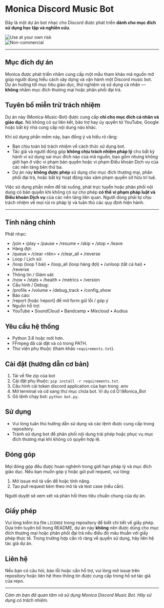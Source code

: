 # Monica Discord Music Bot

Đây là một dự án bot nhạc cho Discord được phát triển **dành cho mục đích sử dụng học tập và nghiên cứu**.

![Use at your own risk](https://img.shields.io/badge/Disclaimer-Use%20at%20your%20own%20risk-red)  
![Non-commercial](https://img.shields.io/badge/Use-Non%20Commercial-blue)

---

## Mục đích dự án

Monica được phát triển nhằm cung cấp một mẫu tham khảo mã nguồn mở giúp người dùng hiểu cách xây dựng và vận hành một Discord music bot. Dự án hướng tới mục tiêu giáo dục, thử nghiệm và sử dụng cá nhân — **không** nhằm mục đích thương mại hoặc phân phối đại trà.

## Tuyên bố miễn trừ trách nhiệm

Dự án này (Monica-Music-Bot) được cung cấp **chỉ cho mục đích cá nhân và giáo dục**. Nó không có sự liên kết, bảo trợ hay ủy quyền từ YouTube, Google hoặc bất kỳ nhà cung cấp nội dung nào khác.

Khi sử dụng phần mềm này, bạn đồng ý và hiểu rõ rằng:

- Bạn chịu toàn bộ trách nhiệm về cách thức sử dụng bot.
- Tác giả và người đóng góp **không chịu trách nhiệm pháp lý** cho bất kỳ hành vi sử dụng sai mục đích nào của mã nguồn, bao gồm nhưng không giới hạn ở việc vi phạm bản quyền hoặc vi phạm Điều khoản Dịch vụ của các nền tảng bên thứ ba.
- Dự án này **không được phép** sử dụng cho mục đích thương mại, phân phối đại trà, hoặc bất kỳ hoạt động nào xâm phạm quyền sở hữu trí tuệ.

Việc sử dụng phần mềm để tải xuống, phát trực tuyến hoặc phân phối nội dung có bản quyền khi không có sự cho phép **có thể vi phạm pháp luật và Điều khoản Dịch vụ** của các nền tảng liên quan. Người dùng phải tự chịu trách nhiệm về mọi rủi ro pháp lý và tuân thủ các quy định hiện hành.

---

## Tính năng chính

Phát nhạc:
- /join • /play <query> • /pause • /resume • /skip • /stop • /leave
- Hàng đợi:
- /queue • /clear <tên> • /clear_all • /reverse
- Loop / Lịch sử:
- /loop (loop 1 bài) • /loop_all (loop hàng đợi) • /unloop (tắt cả hai) • /reverse
- Thông tin / Giám sát:
- /now • /stats • /health • /metrics • /version
- Cấu hình / Debug:
- /profile • /volume • /debug_track <query> • /config_show
- Báo cáo:
- /report (hoặc !report) để mở form gửi lỗi / góp ý
- Nguồn hỗ trợ:
- YouTube • SoundCloud • Bandcamp • Mixcloud • Audius


## Yêu cầu hệ thống

- Python 3.8 hoặc mới hơn.  
- FFmpeg đã cài đặt và có trong PATH.  
- Thư viện phụ thuộc (tham khảo `requirements.txt`).

## Cài đặt (hướng dẫn cơ bản)

1. Tải về file zip của bot
2. Cài đặt phụ thuộc: `pip install -r requirements.txt`.
3. Cấu hình cài token discord application của bạn trong .env
4. Mở terminal và cd sang thư mục chứa bot. Ví dụ cd D:\Monica_Bot
4. Gõ lệnh chạy bot: `python bot.py`.

## Sử dụng

- Vui lòng tuân thủ hướng dẫn sử dụng và các lệnh được cung cấp trong repository.  
- Tránh sử dụng bot để phân phối nội dung trái phép hoặc phục vụ mục đích thương mại khi không có quyền hợp lệ.

## Đóng góp

Mọi đóng góp đều được hoan nghênh trong giới hạn pháp lý và mục đích giáo dục. Nếu bạn muốn góp ý hoặc gửi pull request, vui lòng:

1. Mở issue mô tả vấn đề hoặc tính năng.  
2. Tạo pull request kèm theo mô tả và test case (nếu cần).  

Người duyệt sẽ xem xét và phản hồi theo tiêu chuẩn chung của dự án.

## Giấy phép

Vui lòng kiểm tra file `LICENSE` trong repository để biết chi tiết về giấy phép. Dựa trên tuyên bố trong README, dự án này **không** nên được dùng cho mục đích thương mại hoặc phân phối đại trà nếu điều đó mâu thuẫn với giấy phép thực tế. Trong trường hợp cần rõ ràng về quyền sử dụng, hãy liên hệ tác giả dự án.

## Liên hệ

Nếu bạn có câu hỏi, báo lỗi hoặc cần hỗ trợ, vui lòng mở issue trên repository hoặc liên hệ theo thông tin được cung cấp trong hồ sơ tác giả của repo.

---

*Cảm ơn bạn đã quan tâm và sử dụng Monica Discord Music Bot. Hãy sử dụng có trách nhiệm.*

